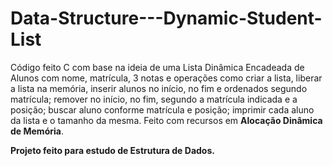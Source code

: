 # Data-Structure---Dynamic-Student-List


Código feito C com base na ideia de uma Lista Dinâmica Encadeada de Alunos com nome, matrícula, 3 notas e operações como criar a lista, liberar a lista na memória, inserir alunos no início, no fim e ordenados segundo matrícula; remover no início, no fim, segundo a matrícula indicada e a posição; buscar aluno conforme matrícula e posição; imprimir cada aluno da lista e o tamanho da mesma. Feito com recursos em **Alocação Dinâmica de Memória**.

**Projeto feito para estudo de Estrutura de Dados.**
